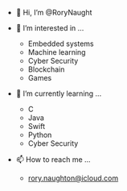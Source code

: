 - 👋 Hi, I’m @RoryNaught
  
- 👀 I’m interested in ...
  - Embedded systems
  - Machine learning
  - Cyber Security
  - Blockchain
  - Games
 
 
- 🌱 I’m currently learning ...
  - C
  - Java
  - Swift
  - Python
  - Cyber Security
    

- 📫 How to reach me ...
  - rory.naughton@icloud.com  

<!---
RoryNaught/RoryNaught is a ✨ special ✨ repository because its `README.md` (this file) appears on your GitHub profile.
You can click the Preview link to take a look at your changes.
--->
